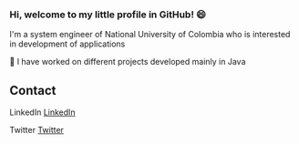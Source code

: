 ### Hi, welcome to my little profile in GitHub! 😄

<!--
**LeronArenwino/leronarenwino** is a ✨ _special_ ✨ repository because its `README.md` (this file) appears on your GitHub profile.

Here are some ideas to get you started:

- 🔭 I’m currently working on ...
- 🌱 I’m currently learning ...
- 👯 I’m looking to collaborate on ...
- 🤔 I’m looking for help with ...
- 💬 Ask me about ...
- 📫 How to reach me: ...
- 😄 Pronouns: ...
- ⚡ Fun fact: ...
-->
I'm a system engineer of National University of Colombia who is interested in development of applications

:book: I have worked on different projects developed mainly in Java

## Contact

LinkedIn [LinkedIn](https://www.linkedin.com/in/francisco-due%C3%B1as-16b6a61b2/)

Twitter [Twitter](https://twitter.com/LeronArenwino)
